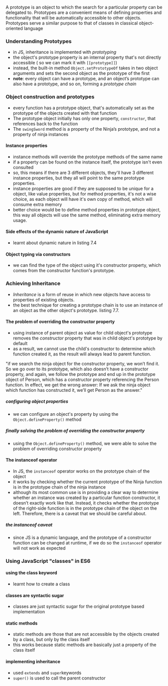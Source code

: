 A prototype is an object to which the search for a particular property can be delegated to. Prototypes are a convenient means of defining properties and functionality that will be automatically accessible to other objects. Prototypes serve a similar purpose to that of classes in classical object-oriented language

### Understanding Prototypes

- in JS, inheritance is implemented with _prototyping_
- the object's prototype property is an internal property that's not directly accessible ( so we can mark it with `[[prototype]]`)
- instead, the built-in method `Object.setPrototypeOf` takes in two object arguments and sets the second object as the prototype of the first
- **note**: every object can have a prototype, and an object’s prototype can also have a prototype, and so on, forming a _prototype chain_

### Object construction and prototypes

- every function has a prototype object, that's automatically set as the prototype of the objects created with that function
- The prototype object initially has only one property, `constructor`, that references back to the function
- The `swingSword` method is a property of the Ninja’s prototype, and not a property of ninja instances

#### Instance properties

- instance methods will override the prototype methods of the same name
- if a property can be found on the instance itself, the prototype isn't even consulted
- so, this means if there are 3 different objects, they'll have 3 different instance properties, but they all will point to the same prototype properties.
- instance properties are good if they are supposed to be unique for a object, like value properties, but for method properties, it's not a wise choice, as each object will have it's own copy of method, which will consume extra memory
- better choice would be to define method properties in prototype object, this way all objects will use the same method, eliminating extra memory usage.

#### Side effects of the dynamic nature of JavaScript

- learnt about dynamic nature in listing 7.4

#### Object typing via constructors

- we can find the type of the object using it's constructor property, which comes from the constructor function's prototype.

### Achieving Inheritance

- _Inheritance_ is a form of reuse in which new objects have access to properties of existing objects.
- the best technique for creating a prototype chain is to use an instance of an object as the other object's prototype. listing 7.7.

#### The problem of overriding the constructor property

- using instance of parent object as value for child object's prototype removes the _constructor_ property that was in child object's prototype by default
- as a result, we cannot use the child's constructor to determine which function created it, as the result will always lead to parent function.

"if we search the ninja object for the constructor property, we won’t find it. So we go over to its prototype, which also doesn’t have a constructor property, and again, we follow the prototype and end up in the prototype object of Person, which has a constructor property referencing the Person function. In effect, we get the wrong answer: If we ask the ninja object which function has constructed it, we’ll get Person as the answer."

##### configuring object properties
 
- we can configure an object's property by using the `Object.defineProperty()` method

##### finally solving the problem of overriding the constructor property

- using the `Object.defineProperty()` method, we were able to solve the problem of overriding constructor property

#### The instanceof operator

- In JS, the `instanceof` operator works on the prototype chain of the object
- it works by checking whether the current prototype of the Ninja function is in the prototype chain of the ninja instance
- although its most common use is in providing a clear way to determine whether an instance was created by a particular function constructor, it doesn’t exactly work like that. Instead, it checks whether the prototype of the right-side function is in the prototype chain of the object on the left. Therefore, there is a caveat that we should be careful about.

##### the instanceof caveat

- since JS is a dynamic language, and the prototype of a constructor function can be changed at runtime, if we do so the `instanceof` operator will not work as expected

### Using JavaScript "classes" in ES6

#### using the class keyword

- learnt how to create a class 

#### classes are syntactic sugar

- classes are just syntactic sugar for the original prototype based implementation

#### static methods

- static methods are those that are not accessible by the objects created by a class, but only by the class itself
- this works because static methods are basically just a property of the class itself

#### implementing inheritance

- used `extends` and `super`keywords
- `super()` is used to call the parent constructor